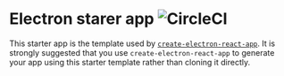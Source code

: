 
# Electron starer app ![CircleCI](https://circleci.com/gh/kgroat/electron-react-starter.svg?style=shield&circle-token=18b44433f089413275cb90569f4aee3fc1d4a2ba)

This starter app is the template used by [`create-electron-react-app`](https://github.com/kgroat/create-electron-react-app).  It is strongly suggested that you use `create-electron-react-app` to generate your app using this starter template rather than cloning it directly.
